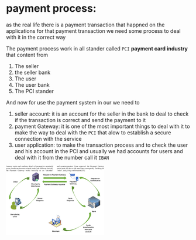 # payment process:
as the real life there is a payment transaction that happned on the applications for that payment transaction we need some  process to deal with it in the correct way

The payment process work in all stander called `PCI` **payment card industry** that content from
1. The  seller
2. the  seller bank
3. The user
4. The user bank
5. The PCI stander 


And now for use the payment system in our we need to 
1. seller account: it is an account for the seller in the bank to deal to check if the transaction is correct and send the payment to it 
2. payment Gateway: it is one of the most important things to deal with it to make the way to deal with the `PCI` that alow to establish a secure connection with the service
3. user application: to make the transaction process and to check the user and his account in the PCI and usually we had accounts for users and deal with it from the number call it `IBAN`  

![img](./payment%20process.png)
